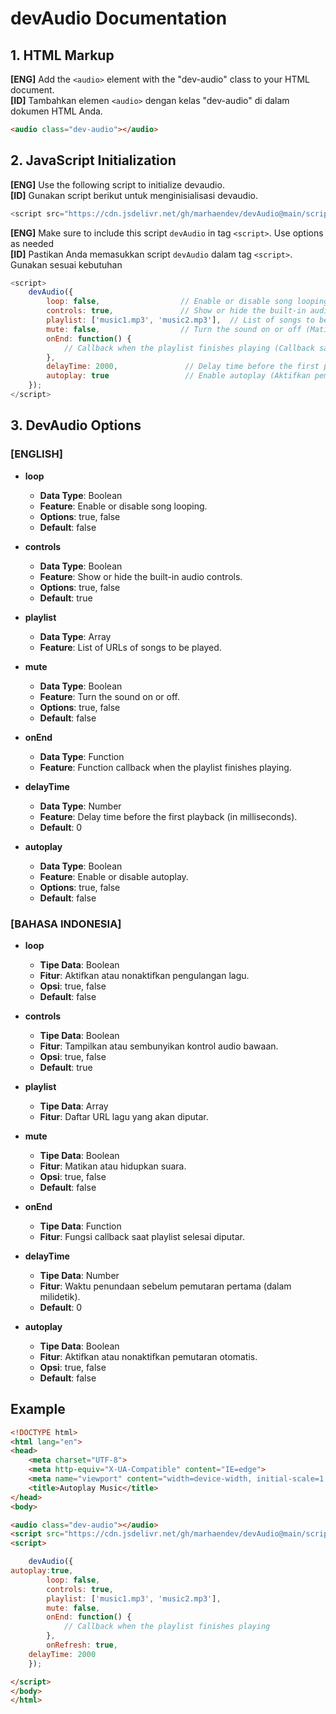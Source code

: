 # devAudio Documentation

## 1. HTML Markup
**[ENG]** Add the `<audio>` element with the "dev-audio" class to your HTML document.\
**[ID]** Tambahkan elemen `<audio>` dengan kelas "dev-audio" di dalam dokumen HTML Anda.
```html
<audio class="dev-audio"></audio>
```

## 2. JavaScript Initialization
**[ENG]** Use the following script to initialize devaudio.\
**[ID]** Gunakan script berikut untuk menginisialisasi devaudio.
```javascript
<script src="https://cdn.jsdelivr.net/gh/marhaendev/devAudio@main/script.js"></script>
```
**[ENG]** Make sure to include this script `devAudio` in tag `<script>`. Use options as needed \
**[ID]** Pastikan Anda memasukkan script `devAudio` dalam tag `<script>`. Gunakan sesuai kebutuhan
```javascript
<script>
    devAudio({
        loop: false,                  // Enable or disable song looping (Aktifkan atau nonaktifkan pengulangan lagu)
        controls: true,               // Show or hide the built-in audio controls (Tampilkan atau sembunyikan kontrol audio bawaan)
        playlist: ['music1.mp3', 'music2.mp3'],  // List of songs to be played (Daftar lagu yang akan diputar)
        mute: false,                  // Turn the sound on or off (Matikan atau hidupkan suara)
        onEnd: function() {
            // Callback when the playlist finishes playing (Callback saat playlist selesai diputar)
        },
        delayTime: 2000,               // Delay time before the first playback (in milliseconds) (Waktu penundaan sebelum pemutaran pertama)
        autoplay: true                 // Enable autoplay (Aktifkan pemutaran otomatis)
    });
</script>
```

## 3. DevAudio Options
### [ENGLISH]

- **loop**
  - **Data Type**: Boolean
  - **Feature**: Enable or disable song looping.
  - **Options**: true, false
  - **Default**: false

- **controls**
  - **Data Type**: Boolean
  - **Feature**: Show or hide the built-in audio controls.
  - **Options**: true, false
  - **Default**: true

- **playlist**
  - **Data Type**: Array
  - **Feature**: List of URLs of songs to be played.

- **mute**
  - **Data Type**: Boolean
  - **Feature**: Turn the sound on or off.
  - **Options**: true, false
  - **Default**: false

- **onEnd**
  - **Data Type**: Function
  - **Feature**: Function callback when the playlist finishes playing.

- **delayTime**
  - **Data Type**: Number
  - **Feature**: Delay time before the first playback (in milliseconds).
  - **Default**: 0

- **autoplay**
  - **Data Type**: Boolean
  - **Feature**: Enable or disable autoplay.
  - **Options**: true, false
  - **Default**: false
 

### [BAHASA INDONESIA]

- **loop**
  - **Tipe Data**: Boolean
  - **Fitur**: Aktifkan atau nonaktifkan pengulangan lagu.
  - **Opsi**: true, false
  - **Default**: false

- **controls**
  - **Tipe Data**: Boolean
  - **Fitur**: Tampilkan atau sembunyikan kontrol audio bawaan.
  - **Opsi**: true, false
  - **Default**: true

- **playlist**
  - **Tipe Data**: Array
  - **Fitur**: Daftar URL lagu yang akan diputar.

- **mute**
  - **Tipe Data**: Boolean
  - **Fitur**: Matikan atau hidupkan suara.
  - **Opsi**: true, false
  - **Default**: false

- **onEnd**
  - **Tipe Data**: Function
  - **Fitur**: Fungsi callback saat playlist selesai diputar.

- **delayTime**
  - **Tipe Data**: Number
  - **Fitur**: Waktu penundaan sebelum pemutaran pertama (dalam milidetik).
  - **Default**: 0

- **autoplay**
  - **Tipe Data**: Boolean
  - **Fitur**: Aktifkan atau nonaktifkan pemutaran otomatis.
  - **Opsi**: true, false
  - **Default**: false

## Example
```html
<!DOCTYPE html>
<html lang="en">
<head>
    <meta charset="UTF-8">
    <meta http-equiv="X-UA-Compatible" content="IE=edge">
    <meta name="viewport" content="width=device-width, initial-scale=1.0">
    <title>Autoplay Music</title>
</head>
<body>

<audio class="dev-audio"></audio>
<script src="https://cdn.jsdelivr.net/gh/marhaendev/devAudio@main/script.js"></script>
<script>

    devAudio({
autoplay:true,
        loop: false,
        controls: true,
        playlist: ['music1.mp3', 'music2.mp3'],
        mute: false,
        onEnd: function() {
            // Callback when the playlist finishes playing
        },
        onRefresh: true, 
	delayTime: 2000
    });

</script>
</body>
</html>
```


